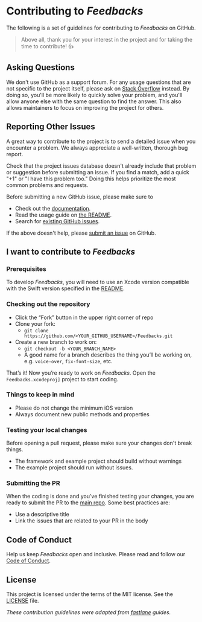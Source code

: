 # Contributing to _Feedbacks_

The following is a set of guidelines for contributing to _Feedbacks_ on GitHub.

> Above all, thank you for your interest in the project and for taking the time to contribute! 👍

## Asking Questions

We don't use GitHub as a support forum.
For any usage questions that are not specific to the project itself,
please ask on [Stack Overflow](https://stackoverflow.com) instead.
By doing so, you'll be more likely to quickly solve your problem,
and you'll allow anyone else with the same question to find the answer.
This also allows maintainers to focus on improving the project for others.

## Reporting Other Issues

A great way to contribute to the project
is to send a detailed issue when you encounter a problem.
We always appreciate a well-written, thorough bug report.

Check that the project issues database
doesn't already include that problem or suggestion before submitting an issue.
If you find a match, add a quick "+1" or "I have this problem too."
Doing this helps prioritize the most common problems and requests.

Before submitting a new GitHub issue, please make sure to

- Check out the [documentation](https://github.com/ikloo/Feedbacks).
- Read the usage guide on [the README](https://github.com/ikloo/Feedbacks/#usage).
- Search for [existing GitHub issues](https://github.com/ikloo/Feedbacks/issues).

If the above doesn't help, please [submit an issue](https://github.com/ikloo/Feedbacks/issues) on GitHub.

## I want to contribute to _Feedbacks_

### Prerequisites

To develop _Feedbacks_, you will need to use an Xcode version compatible with the Swift version specified in the [README](https://github.com/ikloo/Feedbacks/#requirements).

### Checking out the repository

- Click the “Fork” button in the upper right corner of repo
- Clone your fork:
    - `git clone https://github.com/<YOUR_GITHUB_USERNAME>/Feedbacks.git`
- Create a new branch to work on:
    - `git checkout -b <YOUR_BRANCH_NAME>`
    - A good name for a branch describes the thing you’ll be working on, e.g. `voice-over`, `fix-font-size`, etc.

That’s it! Now you’re ready to work on _Feedbacks_. Open the `Feedbacks.xcodeproj]` project to start coding.

### Things to keep in mind

- Please do not change the minimum iOS version
- Always document new public methods and properties

### Testing your local changes

Before opening a pull request, please make sure your changes don't break things.

- The framework and example project should build without warnings
- The example project should run without issues.

### Submitting the PR

When the coding is done and you’ve finished testing your changes, you are ready to submit the PR to the [main repo](https://github.com/ikloo/Feedbacks). Some best practices are:

- Use a descriptive title
- Link the issues that are related to your PR in the body

## Code of Conduct

Help us keep _Feedbacks_ open and inclusive. Please read and follow our [Code of Conduct](CODE_OF_CONDUCT.md).

## License

This project is licensed under the terms of the MIT license. See the [LICENSE](LICENSE) file.

_These contribution guidelines were adapted from [_fastlane_](https://github.com/fastlane/fastlane) guides._
